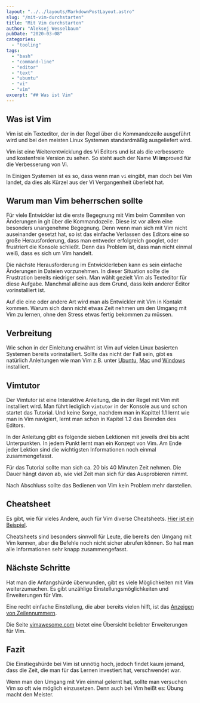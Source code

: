 ```yaml
---
layout: "../../layouts/MarkdownPostLayout.astro"
slug: "/mit-vim-durchstarten"  
title: "Mit Vim durchstarten"
author: "Aleksej Wesselbaum"
pubDate: "2020-03-08"
categories: 
  - "tooling"
tags: 
  - "bash"
  - "command-line"
  - "editor"
  - "text"
  - "ubuntu"
  - "vi"
  - "vim"
excerpt: "## Was ist Vim"
---
```


## Was ist Vim

Vim ist ein Texteditor, der in der Regel über die Kommandozeile ausgeführt wird und bei den meisten Linux Systemen standardmäßig ausgeliefert wird.

Vim ist eine Weiterentwicklung des Vi Editors und ist als die verbesserte und kostenfreie Version zu sehen. So steht auch der Name **V**i **im**proved für die Verbesserung von Vi.

In Einigen Systemen ist es so, dass wenn man `vi` eingibt, man doch bei Vim landet, da dies als Kürzel aus der Vi Vergangenheit überlebt hat.

## Warum man Vim beherrschen sollte

Für viele Entwickler ist die erste Begegnung mit Vim beim Commiten von Änderungen in git über die Kommandozeile. Diese ist vor allem eine besonders unangenehme Begegnung. Denn wenn man sich mit Vim nicht auseinander gesetzt hat, so ist das einfache Verlassen des Editors eine so große Herausforderung, dass man entweder erfolgreich googlet, oder frustriert die Konsole schließt. Denn das Problem ist, dass man nicht einmal weiß, dass es sich um Vim handelt.

Die nächste Herausforderung im Entwicklerleben kann es sein einfache Änderungen in Dateien vorzunehmen. In dieser Situation sollte die Frustration bereits niedriger sein. Man wählt gezielt Vim als Texteditor für diese Aufgabe. Manchmal alleine aus dem Grund, dass kein anderer Editor vorinstalliert ist.

Auf die eine oder andere Art wird man als Entwickler mit Vim in Kontakt kommen. Warum sich dann nicht etwas Zeit nehmen um den Umgang mit Vim zu lernen, ohne den Stress etwas fertig bekommen zu müssen.

## Verbreitung

Wie schon in der Einleitung erwähnt ist Vim auf vielen Linux basierten Systemen bereits vorinstalliert. Sollte das nicht der Fall sein, gibt es natürlich Anleitungen wie man Vim z.B. unter [Ubuntu](https://linuxhandbook.com/install-vim-ubuntu/), [Mac](https://sourabhbajaj.com/mac-setup/Vim/README.html) und [Windows](https://www.thewindowsclub.com/install-vim-text-editor-on-windows) installiert.

## Vimtutor

Der Vimtutor ist eine Interaktive Anleitung, die in der Regel mit Vim mit installiert wird. Man führt lediglich `vimtutor` in der Konsole aus und schon startet das Tutorial. Und keine Sorge, nachdem man in Kapittel 1.1 lernt wie man in Vim navigiert, lernt man schon in Kapitel 1.2 das Beenden des Editors.

In der Anleitung gibt es folgende sieben Lektionen mit jeweils drei bis acht Unterpunkten. In jedem Punkt lernt man ein Konzept von Vim. Am Ende jeder Lektion sind die wichtigsten Informationen noch einmal zusammengefasst.

Für das Tutorial sollte man sich ca. 20 bis 40 Minuten Zeit nehmen. Die Dauer hängt davon ab, wie viel Zeit man sich für das Ausprobieren nimmt.

Nach Abschluss sollte das Bedienen von Vim kein Problem mehr darstellen.

## Cheatsheet

Es gibt, wie für vieles Andere, auch für Vim diverse Cheatsheets. [Hier ist ein Beispiel](https://vim.rtorr.com/).

Cheatsheets sind besonders sinnvoll für Leute, die bereits den Umgang mit Vim kennen, aber die Befehle noch nicht sicher abrufen können. So hat man alle Informationen sehr knapp zusammengefasst.

## Nächste Schritte

Hat man die Anfangshürde überwunden, gibt es viele Möglichkeiten mit Vim weiterzumachen. Es gibt unzählige Einstellungsmöglichkeiten und Erweiterungen für Vim.

Eine recht einfache Einstellung, die aber bereits vielen hilft, ist das [Anzeigen von Zeilennummern](https://vim.fandom.com/wiki/Display_line_numbers).

Die Seite [vimawesome.com](https://vimawesome.com) bietet eine Übersicht beliebter Erweiterungen für Vim.

## Fazit

Die Einstiegshürde bei Vim ist unnötig hoch, jedoch findet kaum jemand, dass die Zeit, die man für das Lernen investiert hat, verschwendet war.

Wenn man den Umgang mit Vim einmal gelernt hat, sollte man versuchen Vim so oft wie möglich einzusetzen. Denn auch bei Vim heißt es: Übung macht den Meister.
